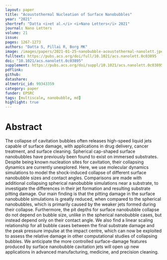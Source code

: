 ```yaml
---
layout: paper
title: "Acoustothermal Nucleation of Surface Nanobubbles"
year: "2021"
shortref: "Datta <i>et al.</i> <i>Nano Letters</i> 2021"
journal: Nano Letters
volume: 21
issue: 
pages: 1267-1273
authors: "Datta S, Pillai R, Borg MK"
image: /images/papers/2021-01-25-nanobubble-acoustothermal-nanolett.jpeg
fulltext: https://pubs.acs.org/doi/full/10.1021/acs.nanolett.0c03895
doi: "10.1021/acs.nanolett.0c03895" 
supplement: https://pubs.acs.org/doi/suppl/10.1021/acs.nanolett.0c03895/suppl_file/nl0c03895_si_001.pdf
pdflink: 
github:
datashare:
altmetric_id: 99343359
category: paper
funder: EPSRC
tags: [multiscale, nanobubble, md]
highlight: true
---
```


# Abstract 

The collapse of cavitation bubbles often releases high-speed liquid jets capable of surface damage, with applications in drug delivery, cancer treatment, and surface cleaning. Spherical cap-shaped surface nanobubbles have previously been found to exist on immersed substrates. Despite being known nucleation sites for cavitation, their collapsing dynamics are currently unexplored. Here, we use molecular dynamics simulations to model the shock-induced collapse of different surface nanobubble sizes and contact angles. Comparisons are made with additional collapsing spherical nanobubble simulations near a substrate, to investigate the differences in their jet formation and resulting substrate pitting damage. Our main finding is that the pitting damage in the surface nanobubble simulations is greatly reduced, when compared to the spherical nanobubbles, which is primarily caused by the weaker jets formed during their collapse. Furthermore, the pit depths for surface nanobubble collapse do not depend on bubble size, unlike in the spherical nanobubble cases, but instead depend only on their contact angle. We also find a linear scaling relationship for all bubble cases between the final substrate damage and the peak pressure impulse at the impact centre, which can now be exploited to assess the relative damage in other computational studies of collapsing bubbles. We anticipate the more controlled surface-damage features produced by surface nanobubble cavitation jets will open up new applications in advanced manufacturing, medicine, and precision cleaning.